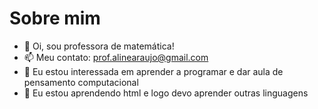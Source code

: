  # Sobre mim
- 👋 Oi, sou professora de matemática!
- 📫 Meu contato: prof.alinearaujo@gmail.com
- 👀 Eu estou interessada em aprender a programar e dar aula de pensamento computacional
- 🌱 Eu estou aprendendo html e logo devo aprender outras linguagens



